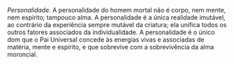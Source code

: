 ﻿<I>Personalidade</I>. A personalidade do homem mortal não é corpo, nem mente, nem espírito; tampouco alma. A personalidade é a única realidade imutável, ao contrário da experiência sempre mutável da criatura; ela unifica todos os outros fatores associados da individualidade. A personalidade é o único dom que o Pai Universal concede às energias vivas e associadas de matéria, mente e espírito, e que sobrevive com a sobrevivência da alma moroncial.
